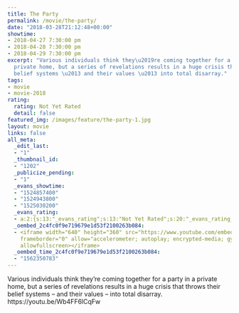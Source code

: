 ```yaml
---
title: The Party
permalink: /movie/the-party/
date: "2018-03-28T21:12:48+00:00"
showtime:
- 2018-04-27 7:30:00 pm
- 2018-04-28 7:30:00 pm
- 2018-04-29 7:30:00 pm
excerpt: "Various individuals think they\u2019re coming together for a party in a
  private home, but a series of revelations results in a huge crisis that throws their
  belief systems \u2013 and their values \u2013 into total disarray."
tags:
- movie
- movie-2018
rating:
  rating: Not Yet Rated
  detail: false
featured_img: /images/feature/the-party-1.jpg
layout: movie
links: false
all_meta:
  _edit_last:
  - "1"
  _thumbnail_id:
  - "1202"
  _publicize_pending:
  - "1"
  _evans_showtime:
  - "1524857400"
  - "1524943800"
  - "1525030200"
  _evans_rating:
  - a:2:{s:13:"_evans_rating";s:13:"Not Yet Rated";s:20:"_evans_rating_detail";s:0:"";}
  _oembed_2c4fc0f9e719679e1d53f2100263b084:
  - <iframe width="640" height="360" src="https://www.youtube.com/embed/Wb4FF6lCqFw?feature=oembed"
    frameborder="0" allow="accelerometer; autoplay; encrypted-media; gyroscope; picture-in-picture"
    allowfullscreen></iframe>
  _oembed_time_2c4fc0f9e719679e1d53f2100263b084:
  - "1562350783"
---
```


<div class="overview" dir="auto">Various individuals think they’re coming together for a party in a private home, but a series of revelations results in a huge crisis that throws their belief systems – and their values – into total disarray. https://youtu.be/Wb4FF6lCqFw </div>